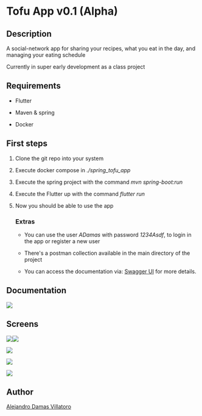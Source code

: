 ﻿# Tofu App v0.1 (Alpha)

## Description

A social-network app for sharing your recipes, what you eat in the day, and managing your eating schedule

Currently in super early development as a class project

## Requirements

- Flutter

- Maven & spring

- Docker

## First steps

1. Clone the git repo into your system

2. Execute docker compose in *./spring_tofu_app*

3. Execute the spring project with the command *mvn spring-boot:run*

4. Execute the Flutter up with the command *flutter run*

5. Now you should be able to use the app
   
   ### Extras
   
   - You can use the user *ADamas* with password *1234Asdf*, to login in the app or register a new user
   
   - There's a postman collection available in the main directory of the project
   
   - You can access the documentation via: [Swagger UI](http://localhost:8080/swagger-ui/index.html#/) for more details.
   

## Documentation

![](images/2023-02-24-00-08-48-image.png)

## Screens

![](images/2023-02-24-00-10-54-image.png)![](images/2023-02-24-00-11-19-image.png)

![](images/2023-02-24-00-12-14-image.png)

![](images/2023-02-24-00-12-30-image.png)

![](images/2023-02-24-00-12-50-image.png)

## Author

[Alejandro Damas Villatoro](https://github.com/SirMowglo)
